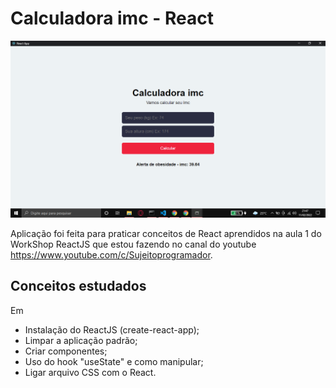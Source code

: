 # Calculadora imc - React

![TelaDaCalculadoraImc](./images-readme/telaCalcImc.png) 

Aplicação foi feita para praticar conceitos de React aprendidos na aula 1 do WorkShop ReactJS que estou fazendo no canal do youtube https://www.youtube.com/c/Sujeitoprogramador.

## Conceitos  estudados
Em
- Instalação do ReactJS (create-react-app);
- Limpar a aplicação padrão;
- Criar componentes;
- Uso do hook "useState" e como manipular;
- Ligar arquivo CSS com o React.


